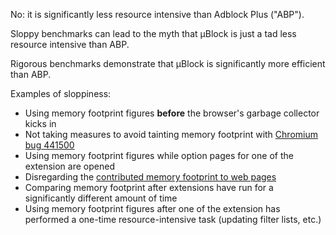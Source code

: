No: it is significantly less resource intensive than Adblock Plus ("ABP").

Sloppy benchmarks can lead to the myth that µBlock is just a tad less resource intensive than ABP.

Rigorous benchmarks demonstrate that µBlock is significantly more efficient than ABP.

Examples of sloppiness:

- Using memory footprint figures **before** the browser's garbage collector kicks in
- Not taking measures to avoid tainting memory footprint with [Chromium bug 441500](https://code.google.com/p/chromium/issues/detail?id=441500)
- Using memory footprint figures while option pages for one of the extension are opened
- Disregarding the [contributed memory footprint to web pages](https://github.com/gorhill/uBlock/wiki/Contributed-memory-usage:-benchmarks-over-time)
- Comparing memory footprint after extensions have run for a significantly different amount of time
- Using memory footprint figures after one of the extension has performed a one-time resource-intensive task (updating filter lists, etc.)